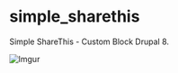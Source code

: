 # simple_sharethis
Simple ShareThis - Custom Block Drupal 8.

![Imgur](http://i.imgur.com/KmjOP3l.png?1)
